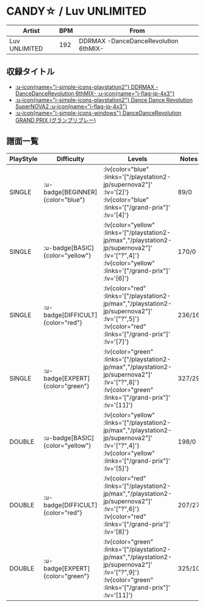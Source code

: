 # CANDY☆ / Luv UNLIMITED

|Artist|BPM|From|
|------|---|----|
|Luv UNLIMITED|192|DDRMAX -DanceDanceRevolution 6thMIX-|

## 収録タイトル
- [ :u-icon{name="i-simple-icons-playstation2"} DDRMAX -DanceDanceRevolution 6thMIX- :u-icon{name="i-flag-jp-4x3"} ](/playstation2-jp/max)
- [ :u-icon{name="i-simple-icons-playstation2"} Dance Dance Revolution SuperNOVA2 :u-icon{name="i-flag-jp-4x3"} ](/playstation2-jp/supernova2)
- [ :u-icon{name="i-simple-icons-windows"} DanceDanceRevolution GRAND PRIX (グランプリプレー)](/grand-prix)

## 譜面一覧

|PlayStyle|Difficulty|Levels|Notes|Movie|
|---------|----------|------|-----|-----|
|SINGLE| :u-badge[BEGINNER]{color="blue"} | :lv{color="blue" :links='["/playstation2-jp/supernova2"]' :lv='[2]'}  :lv{color="blue" :links='["/grand-prix"]' :lv='[4]'} |89/0||
|SINGLE| :u-badge[BASIC]{color="yellow"} | :lv{color="yellow" :links='["/playstation2-jp/max","/playstation2-jp/supernova2"]' :lv='["?",4]'}  :lv{color="yellow" :links='["/grand-prix"]' :lv='[6]'} |170/0||
|SINGLE| :u-badge[DIFFICULT]{color="red"} | :lv{color="red" :links='["/playstation2-jp/max","/playstation2-jp/supernova2"]' :lv='["?",5]'}  :lv{color="red" :links='["/grand-prix"]' :lv='[7]'} |236/16||
|SINGLE| :u-badge[EXPERT]{color="green"} | :lv{color="green" :links='["/playstation2-jp/max","/playstation2-jp/supernova2"]' :lv='["?",8]'}  :lv{color="green" :links='["/grand-prix"]' :lv='[11]'} |327/29||
|DOUBLE| :u-badge[BASIC]{color="yellow"} | :lv{color="yellow" :links='["/playstation2-jp/max","/playstation2-jp/supernova2"]' :lv='["?",4]'}  :lv{color="yellow" :links='["/grand-prix"]' :lv='[5]'} |198/0||
|DOUBLE| :u-badge[DIFFICULT]{color="red"} | :lv{color="red" :links='["/playstation2-jp/max","/playstation2-jp/supernova2"]' :lv='["?",6]'}  :lv{color="red" :links='["/grand-prix"]' :lv='[8]'} |207/27||
|DOUBLE| :u-badge[EXPERT]{color="green"} | :lv{color="green" :links='["/playstation2-jp/max","/playstation2-jp/supernova2"]' :lv='["?",9]'}  :lv{color="green" :links='["/grand-prix"]' :lv='[11]'} |325/10||
